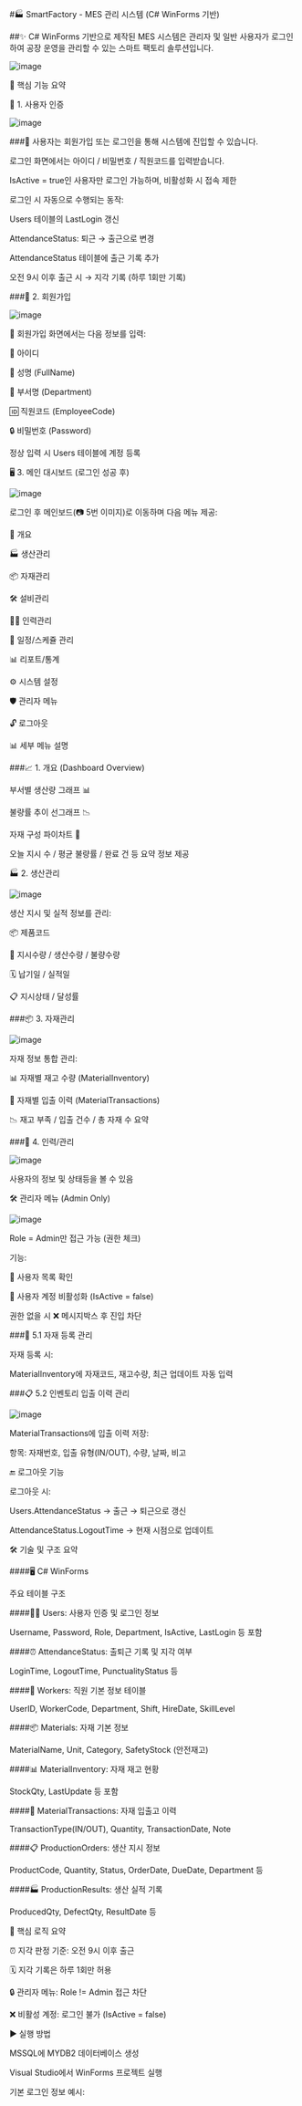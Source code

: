 #🏭 SmartFactory - MES 관리 시스템 (C# WinForms 기반)

##✨ C# WinForms 기반으로 제작된 MES 시스템은 관리자 및 일반 사용자가 로그인하여 공장 운영을 관리할 수 있는 스마트 팩토리 솔루션입니다.


![image](https://github.com/user-attachments/assets/74b3e178-0fd9-4bac-8f0f-818867fad817)




🚀 핵심 기능 요약

👤 1. 사용자 인증

![image](https://github.com/user-attachments/assets/191dd773-904f-43f1-8a2a-f48c8e302d2e)



###🔐 사용자는 회원가입 또는 로그인을 통해 시스템에 진입할 수 있습니다.

로그인 화면에서는 아이디 / 비밀번호 / 직원코드를 입력받습니다.

IsActive = true인 사용자만 로그인 가능하며, 비활성화 시 접속 제한

로그인 시 자동으로 수행되는 동작:

Users 테이블의 LastLogin 갱신

AttendanceStatus: 퇴근 → 출근으로 변경

AttendanceStatus 테이블에 출근 기록 추가

오전 9시 이후 출근 시 → 지각 기록 (하루 1회만 기록)

###📝 2. 회원가입

![image](https://github.com/user-attachments/assets/9237dbe6-aa40-438d-b065-1442803984f6)


📄 회원가입 화면에서는 다음 정보를 입력:

👤 아이디

🙋 성명 (FullName)

🏢 부서명 (Department)

🆔 직원코드 (EmployeeCode)

🔒 비밀번호 (Password)

정상 입력 시 Users 테이블에 계정 등록

🖥️ 3. 메인 대시보드 (로그인 성공 후)


![image](https://github.com/user-attachments/assets/45b44085-31c9-44b6-8967-64bcba338e0d)


로그인 후 메인보드(📷 5번 이미지)로 이동하며 다음 메뉴 제공:

📌 개요

🏭 생산관리

📦 자재관리

🛠️ 설비관리

🧑‍💼 인력관리

📅 일정/스케쥴 관리

📊 리포트/통계

⚙️ 시스템 설정

🛡️ 관리자 메뉴

🔓 로그아웃

📊 세부 메뉴 설명

###📈 1. 개요 (Dashboard Overview)

부서별 생산량 그래프 📊

불량률 추이 선그래프 📉

자재 구성 파이차트 🥧

오늘 지시 수 / 평균 불량률 / 완료 건 등 요약 정보 제공

🏭 2. 생산관리

![image](https://github.com/user-attachments/assets/53a338ac-cf69-4d9e-8c40-75b6bad5b1ee)


생산 지시 및 실적 정보를 관리:

📦 제품코드

🔢 지시수량 / 생산수량 / 불량수량

🗓️ 납기일 / 실적일

📋 지시상태 / 달성률

###📦 3. 자재관리

![image](https://github.com/user-attachments/assets/437fd60f-768f-422c-bfd5-59cd54d80fe4)


자재 정보 통합 관리:

📊 자재별 재고 수량 (MaterialInventory)

🔄 자재별 입출 이력 (MaterialTransactions)

📉 재고 부족 / 입출 건수 / 총 자재 수 요약

###📅 4. 인력/관리

![image](https://github.com/user-attachments/assets/6befdf77-b705-416e-b958-36b6bfa3b525)


사용자의 정보 및 상태등을 볼 수 있음

🛠️ 관리자 메뉴 (Admin Only)

![image](https://github.com/user-attachments/assets/c7a53868-b3d8-4e0e-9fbd-d08e8742480b)


Role = Admin만 접근 가능 (권한 체크)

기능:

🧾 사용자 목록 확인

🚫 사용자 계정 비활성화 (IsActive = false)

권한 없을 시 ❌ 메시지박스 후 진입 차단

###🧾 5.1 자재 등록 관리



자재 등록 시:

MaterialInventory에 자재코드, 재고수량, 최근 업데이트 자동 입력

###📋 5.2 인벤토리 입출 이력 관리

![image](https://github.com/user-attachments/assets/ce293b0f-4a5c-4168-87d3-677f90491758)


MaterialTransactions에 입출 이력 저장:

항목: 자재번호, 입출 유형(IN/OUT), 수량, 날짜, 비고

🔚 로그아웃 기능

로그아웃 시:

Users.AttendanceStatus → 출근 → 퇴근으로 갱신

AttendanceStatus.LogoutTime → 현재 시점으로 업데이트

🛠️ 기술 및 구조 요약

####🖥️ C# WinForms

주요 테이블 구조

####🧑‍💼 Users: 사용자 인증 및 로그인 정보

Username, Password, Role, Department, IsActive, LastLogin 등 포함

####⏰ AttendanceStatus: 출퇴근 기록 및 지각 여부

LoginTime, LogoutTime, PunctualityStatus 등

####🧾 Workers: 직원 기본 정보 테이블

UserID, WorkerCode, Department, Shift, HireDate, SkillLevel

####📦 Materials: 자재 기본 정보

MaterialName, Unit, Category, SafetyStock (안전재고)

####📊 MaterialInventory: 자재 재고 현황

StockQty, LastUpdate 등 포함

####🔁 MaterialTransactions: 자재 입출고 이력

TransactionType(IN/OUT), Quantity, TransactionDate, Note

####📋 ProductionOrders: 생산 지시 정보

ProductCode, Quantity, Status, OrderDate, DueDate, Department 등

####🏭 ProductionResults: 생산 실적 기록

ProducedQty, DefectQty, ResultDate 등

🧠 핵심 로직 요약

⏰ 지각 판정 기준: 오전 9시 이후 출근

🗓️ 지각 기록은 하루 1회만 허용

🔒 관리자 메뉴: Role != Admin 접근 차단

❌ 비활성 계정: 로그인 불가 (IsActive = false)

▶️ 실행 방법

MSSQL에 MYDB2 데이터베이스 생성

Visual Studio에서 WinForms 프로젝트 실행

기본 로그인 정보 예시:
